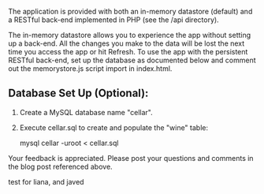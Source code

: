 The application is provided with both an in-memory datastore (default) and a RESTful back-end implemented in PHP (see the /api directory).

The in-memory datastore allows you to experience the app without setting up a back-end. All the changes you make to the data will be lost the next time you access the app or hit Refresh.
To use the app with the persistent RESTful back-end, set up the database as documented below and comment out the memorystore.js script import in index.html.

## Database Set Up (Optional): ##

1. Create a MySQL database name "cellar".
2. Execute cellar.sql to create and populate the "wine" table:

	mysql cellar -uroot < cellar.sql

Your feedback is appreciated. Please post your questions and comments in the blog post referenced above.

test for liana, and javed
